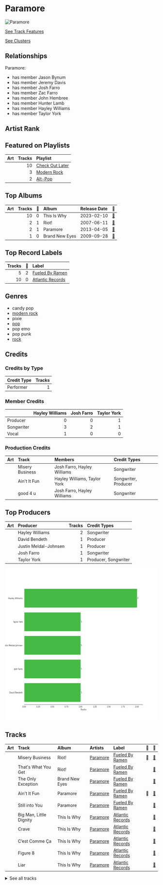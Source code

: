 
# Paramore


<img src="https://i.scdn.co/image/ab6761610000e5ebb10c34546a4ca2d7faeb8865" alt="Paramore" width="100" />

[See Track Features](audio_features.md)

[See Clusters](clusters/overview.md)

## Relationships

Paramore:
- has member Jason Bynum
- has member Jeremy Davis
- has member Josh Farro
- has member Zac Farro
- has member John Hembree
- has member Hunter Lamb
- has member Hayley Williams
- has member Taylor York

## Artist Rank


## Featured on Playlists
| Art | Tracks | Playlist |
|:---|---:|:---|
| <img src="https://mosaic.scdn.co/640/ab67616d0000b27360fa5d9bf71bee894b0a590cab67616d0000b273623e3c5fc66ac6fb9c5c8bc6ab67616d0000b273bd3ea900a9dfec7e28f0e793ab67616d0000b273c08fc202dde1427b4016c021" alt="" width="50" /> | 10 | [Check Out Later](../../playlists/check_out_later/overview.md) |
| <img src="https://mosaic.scdn.co/640/ab67616d0000b273028c3bb4b81ee71dd73d1596ab67616d0000b2735675e83f707f1d7271e5cf8aab67616d0000b2737948eec521c67e76cafe30a0ab67616d0000b273c985bcc18dd81da80839e5a9" alt="" width="50" /> | 3 | [Modern Rock](../../playlists/modern_rock/overview.md) |
| <img src="https://mosaic.scdn.co/640/ab67616d0000b27398d4c378a8c78e84bfcf7743ab67616d0000b273b0ed835957dbf3c63184a3bcab67616d0000b273ca96a3471c3cb5128e64195fab67616d0000b273f6749fd9a1027b244f061e87" alt="" width="50" /> | 2 | [Alt-Pop](../../playlists/alt-pop/overview.md) |

## Top Albums

| Art | Tracks | 💚 | Album | Release Date | 🔗 |
|:---|---:|---:|:---|:---|:---|
| <img src="https://i.scdn.co/image/ab67616d0000b273f633b71861897348253993f4" alt="" width="50" /> | 10 | 0 | This Is Why | 2023-02-10 | [🔗](https://open.spotify.com/album/6tG8sCK4htJOLjlWwb7gZB) |
| <img src="https://i.scdn.co/image/ab67616d0000b273bee754528c08d5ff6799a1eb" alt="" width="50" /> | 2 | 1 | Riot! | 2007-06-11 | [🔗](https://open.spotify.com/album/71rziY9eLo1tA2dBMxrwhc) |
| <img src="https://i.scdn.co/image/ab67616d0000b273532033d0d90736f661c13d35" alt="" width="50" /> | 2 | 1 | Paramore | 2013-04-05 | [🔗](https://open.spotify.com/album/4sgYpkIASM1jVlNC8Wp9oF) |
| <img src="https://i.scdn.co/image/ab67616d0000b273e01d7d558032457b0e4883f6" alt="" width="50" /> | 1 | 0 | Brand New Eyes | 2009-09-28 | [🔗](https://open.spotify.com/album/27UqZoE1kV6sIV6uQcI28A) |

## Top Record Labels

| Tracks | 💚 | Label |
|---:|---:|:---|
| 5 | 2 | [Fueled By Ramen](../../labels/fueled_by_ramen/overview.md) |
| 10 | 0 | [Atlantic Records](../../labels/atlantic_records/overview.md) |

## Genres

- candy pop
- [modern rock](../../genres/modern_rock/overview.md)
- pixie
- [pop](../../genres/pop/overview.md)
- pop emo
- pop punk
- [rock](../../genres/rock/overview.md)

## Credits

### Credits by Type

| Credit Type | Tracks |
|:---|---:|
| Performer | 1 |

### Member Credits

| | Hayley Williams | Josh Farro | Taylor York |
|:---|---:|---:|---:|
| Producer | 0 | 0 | 1 |
| Songwriter | 3 | 2 | 1 |
| Vocal | 1 | 0 | 0 |
### Production Credits

| Art | Track | Members | Credit Types |
|:---|:---|:---|:---|
| <img src="https://i.scdn.co/image/ab67616d0000b273bee754528c08d5ff6799a1eb" alt="" width="50" /> | Misery Business | Josh Farro, Hayley Williams | Songwriter |
| <img src="https://i.scdn.co/image/ab67616d0000b273532033d0d90736f661c13d35" alt="" width="50" /> | Ain't It Fun | Hayley Williams, Taylor York | Songwriter, Producer |
| <img src="https://i.scdn.co/image/ab67616d0000b273670ec029374e082f921f9f74" alt="" width="50" /> | good 4 u | Josh Farro, Hayley Williams | Songwriter |

## Top Producers

| Art | Producer | Tracks | Credit Types |
|:---|:---|---:|:---|
| | Hayley Williams | 2 | Songwriter |
| | David Bendeth | 1 | Producer |
| | Justin Meldal-Johnsen | 1 | Producer |
| | Josh Farro | 1 | Songwriter |
| | Taylor York | 1 | Producer, Songwriter |

![Bar chart of top 5 producers](../../images/artists/paramore/producers.png)
## Tracks

| Art | Track | Album | Artists | Label | 💚 | 🔗 |
|:---|:---|:---|:---|:---|:---|:---|
| <img src="https://i.scdn.co/image/ab67616d0000b273bee754528c08d5ff6799a1eb" alt="" width="50" /> | Misery Business | Riot! | [Paramore](overview.md) | [Fueled By Ramen](../../labels/fueled_by_ramen) | 💚 | [🔗](https://open.spotify.com/track/6SpLc7EXZIPpy0sVko0aoU) |
| <img src="https://i.scdn.co/image/ab67616d0000b273bee754528c08d5ff6799a1eb" alt="" width="50" /> | That's What You Get | Riot! | [Paramore](overview.md) | [Fueled By Ramen](../../labels/fueled_by_ramen) | | [🔗](https://open.spotify.com/track/1JdKrFyoU05abww0Zv0ayQ) |
| <img src="https://i.scdn.co/image/ab67616d0000b273e01d7d558032457b0e4883f6" alt="" width="50" /> | The Only Exception | Brand New Eyes | [Paramore](overview.md) | [Fueled By Ramen](../../labels/fueled_by_ramen) | | [🔗](https://open.spotify.com/track/7JIuqL4ZqkpfGKQhYlrirs) |
| <img src="https://i.scdn.co/image/ab67616d0000b273532033d0d90736f661c13d35" alt="" width="50" /> | Ain't It Fun | Paramore | [Paramore](overview.md) | [Fueled By Ramen](../../labels/fueled_by_ramen) | 💚 | [🔗](https://open.spotify.com/track/1j8z4TTjJ1YOdoFEDwJTQa) |
| <img src="https://i.scdn.co/image/ab67616d0000b273532033d0d90736f661c13d35" alt="" width="50" /> | Still into You | Paramore | [Paramore](overview.md) | [Fueled By Ramen](../../labels/fueled_by_ramen) | | [🔗](https://open.spotify.com/track/1yjY7rpaAQvKwpdUliHx0d) |
| <img src="https://i.scdn.co/image/ab67616d0000b273f633b71861897348253993f4" alt="" width="50" /> | Big Man, Little Dignity | This Is Why | [Paramore](overview.md) | [Atlantic Records](../../labels/atlantic_records) | | [🔗](https://open.spotify.com/track/2bfOeIn8bQkRr02NNX29tR) |
| <img src="https://i.scdn.co/image/ab67616d0000b273f633b71861897348253993f4" alt="" width="50" /> | Crave | This Is Why | [Paramore](overview.md) | [Atlantic Records](../../labels/atlantic_records) | | [🔗](https://open.spotify.com/track/7wYCva1bI1AkHRQoVXhy8F) |
| <img src="https://i.scdn.co/image/ab67616d0000b273f633b71861897348253993f4" alt="" width="50" /> | C’est Comme Ça | This Is Why | [Paramore](overview.md) | [Atlantic Records](../../labels/atlantic_records) | | [🔗](https://open.spotify.com/track/1Nx7KvCw6D3O0W2HwYg9tq) |
| <img src="https://i.scdn.co/image/ab67616d0000b273f633b71861897348253993f4" alt="" width="50" /> | Figure 8 | This Is Why | [Paramore](overview.md) | [Atlantic Records](../../labels/atlantic_records) | | [🔗](https://open.spotify.com/track/2Jb3hVkRFoiiwXYcELiBfC) |
| <img src="https://i.scdn.co/image/ab67616d0000b273f633b71861897348253993f4" alt="" width="50" /> | Liar | This Is Why | [Paramore](overview.md) | [Atlantic Records](../../labels/atlantic_records) | | [🔗](https://open.spotify.com/track/7EUhSxz4srS8pqh1cENbLB) |


<details>
<summary>See all tracks</summary>

| Art | Track | Album | Artists | Label | 💚 | 🔗 |
|:---|:---|:---|:---|:---|:---|:---|
| <img src="https://i.scdn.co/image/ab67616d0000b273f633b71861897348253993f4" alt="" width="50" /> | Running Out Of Time | This Is Why | [Paramore](overview.md) | [Atlantic Records](../../labels/atlantic_records) | | [🔗](https://open.spotify.com/track/5NRtdsFFlmyE8qDMgS08PE) |
| <img src="https://i.scdn.co/image/ab67616d0000b273f633b71861897348253993f4" alt="" width="50" /> | The News | This Is Why | [Paramore](overview.md) | [Atlantic Records](../../labels/atlantic_records) | | [🔗](https://open.spotify.com/track/59RjIhWIpthNpwrlChUvXm) |
| <img src="https://i.scdn.co/image/ab67616d0000b273f633b71861897348253993f4" alt="" width="50" /> | Thick Skull | This Is Why | [Paramore](overview.md) | [Atlantic Records](../../labels/atlantic_records) | | [🔗](https://open.spotify.com/track/0M2SX26YicKMOAxqtWGPUh) |
| <img src="https://i.scdn.co/image/ab67616d0000b273f633b71861897348253993f4" alt="" width="50" /> | This Is Why | This Is Why | [Paramore](overview.md) | [Atlantic Records](../../labels/atlantic_records) | | [🔗](https://open.spotify.com/track/7HdXRMw14roDx2a0COWk3M) |
| <img src="https://i.scdn.co/image/ab67616d0000b273f633b71861897348253993f4" alt="" width="50" /> | You First | This Is Why | [Paramore](overview.md) | [Atlantic Records](../../labels/atlantic_records) | | [🔗](https://open.spotify.com/track/2ZMkAWKrNDXrQuF0N9Q9Xj) |

</details>

